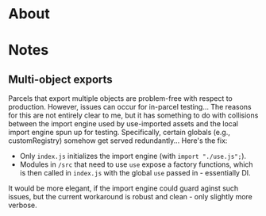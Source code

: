 # About

# Notes

## Multi-object exports

Parcels that export multiple objects are problem-free with respect to production. However, issues can occur for in-parcel testing... The reasons for this are not entirely clear to me, but it has something to do with collisions between the import engine used by use-imported assets and the local import engine spun up for testing. Specifically, certain globals (e.g., customRegistry) somehow get served redundantly... Here's the fix:

- Only `index.js` initializes the import engine (with `import "./use.js";`).
- Modules in `/src` that need to use `use` expose a factory functions, which is then called in `index.js` with the global `use` passed in - essentially DI.

It would be more elegant, if the import engine could guard aginst such issues, but the current workaround is robust and clean - only slightly more verbose.

